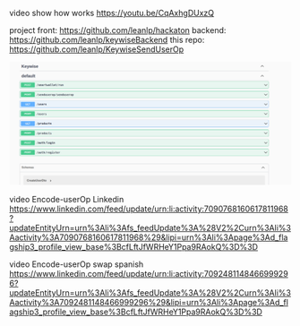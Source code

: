 video show how works https://youtu.be/CqAxhgDUxzQ


project 
front: https://github.com/leanlp/hackaton
backend: https://github.com/leanlp/keywiseBackend
this repo: https://github.com/leanlp/KeywiseSendUserOp

![Alt text](backend.png)





video Encode-userOp Linkedin https://www.linkedin.com/feed/update/urn:li:activity:7090768160617811968?updateEntityUrn=urn%3Ali%3Afs_feedUpdate%3A%28V2%2Curn%3Ali%3Aactivity%3A7090768160617811968%29&lipi=urn%3Ali%3Apage%3Ad_flagship3_profile_view_base%3BcfLftJfWRHeY1Ppa9RAokQ%3D%3D

video Encode-userOp swap spanish https://www.linkedin.com/feed/update/urn:li:activity:7092481148466999296?updateEntityUrn=urn%3Ali%3Afs_feedUpdate%3A%28V2%2Curn%3Ali%3Aactivity%3A7092481148466999296%29&lipi=urn%3Ali%3Apage%3Ad_flagship3_profile_view_base%3BcfLftJfWRHeY1Ppa9RAokQ%3D%3D
